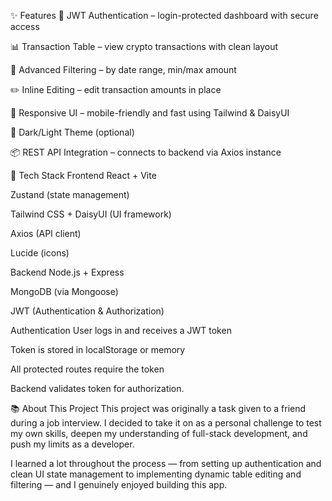 ✨ Features
🔐 JWT Authentication – login-protected dashboard with secure access

📊 Transaction Table – view crypto transactions with clean layout

🔎 Advanced Filtering – by date range, min/max amount

✏️ Inline Editing – edit transaction amounts in place

🎨 Responsive UI – mobile-friendly and fast using Tailwind & DaisyUI

🌙 Dark/Light Theme (optional)

📦 REST API Integration – connects to backend via Axios instance

🔧 Tech Stack
Frontend
React + Vite

Zustand (state management)

Tailwind CSS + DaisyUI (UI framework)

Axios (API client)

Lucide (icons)

Backend
Node.js + Express

MongoDB (via Mongoose)

JWT (Authentication & Authorization)

 Authentication
User logs in and receives a JWT token

Token is stored in localStorage or memory

All protected routes require the token

Backend validates token for authorization.


📚 About This Project
This project was originally a task given to a friend during a job interview. I decided to take it on as a personal challenge to test my own skills, deepen my understanding of full-stack development, and push my limits as a developer.

I learned a lot throughout the process — from setting up authentication and clean UI state management to implementing dynamic table editing and filtering — and I genuinely enjoyed building this app.

